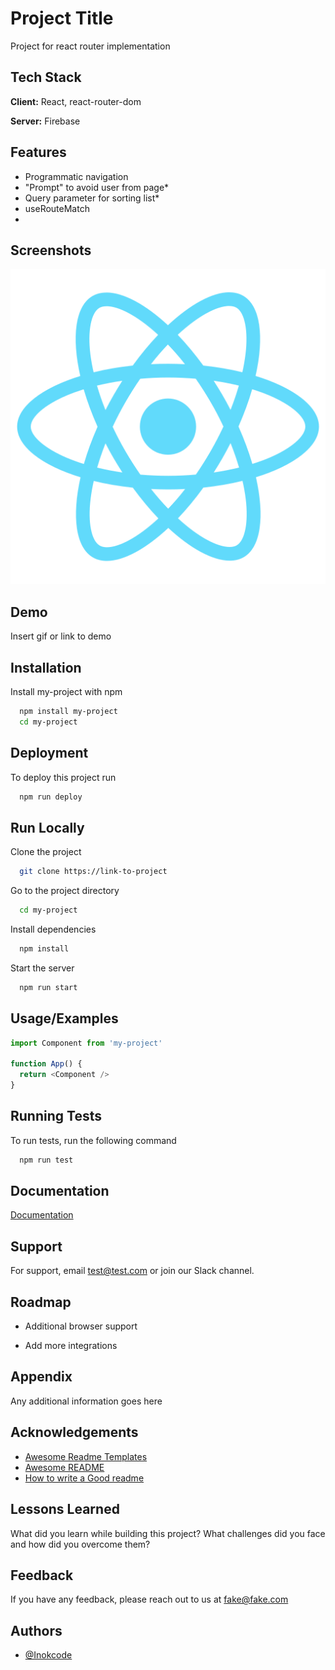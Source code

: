 
# Project Title

Project for react router implementation


## Tech Stack

**Client:** React, react-router-dom

**Server:** Firebase

  
## Features

- Programmatic navigation
- "Prompt" to avoid user from page*
- Query parameter for sorting list*
- useRouteMatch
- 

  
## Screenshots

![App Screenshot](./public/logo512.png)

  
## Demo

Insert gif or link to demo

  
## Installation

Install my-project with npm

```bash
  npm install my-project
  cd my-project
```
    
## Deployment

To deploy this project run

```bash
  npm run deploy
```

  
## Run Locally

Clone the project

```bash
  git clone https://link-to-project
```

Go to the project directory

```bash
  cd my-project
```

Install dependencies

```bash
  npm install
```

Start the server

```bash
  npm run start
```

  
## Usage/Examples

```javascript
import Component from 'my-project'

function App() {
  return <Component />
}
```

  
## Running Tests

To run tests, run the following command

```bash
  npm run test
```

  
## Documentation

[Documentation](https://linktodocumentation)

  
## Support

For support, email test@test.com or join our Slack channel.

  
## Roadmap

- Additional browser support

- Add more integrations

  
## Appendix

Any additional information goes here

  
## Acknowledgements

 - [Awesome Readme Templates](https://awesomeopensource.com/project/elangosundar/awesome-README-templates)
 - [Awesome README](https://github.com/matiassingers/awesome-readme)
 - [How to write a Good readme](https://bulldogjob.com/news/449-how-to-write-a-good-readme-for-your-github-project)

  
## Lessons Learned

What did you learn while building this project? What challenges did you face and how did you overcome them?

  
## Feedback

If you have any feedback, please reach out to us at fake@fake.com

  
## Authors

- [@Inokcode](https://github.com/Inokcode)

  